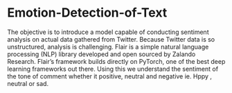 # Emotion-Detection-of-Text

The objective is to introduce a model capable of conducting sentiment analysis on actual data gathered from Twitter. Because Twitter data
is so unstructured, analysis is challenging. Flair is a simple natural language processing (NLP) library developed and open sourced by Zalando Research. Flair’s framework builds directly on PyTorch, one of the best deep learning frameworks out there.
Using this we understand the sentiment of the tone of comment whether it positive, neutral and negative ie. Hppy , neutral or sad.
